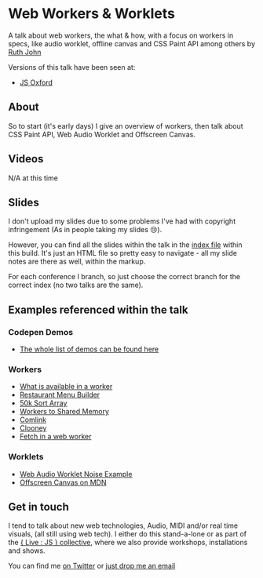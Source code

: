 # Web Workers & Worklets

A talk about web workers, the what &amp; how, with a focus on workers in specs, like audio worklet, offline canvas and CSS Paint API among others by [Ruth John](https:/twitter.com/Rumyra)

Versions of this talk have been seen at:

- [JS Oxford](https://jsoxford.com/2018-03-14-observations-and-workers/)

## About

So to start (it's early days) I give an overview of workers, then talk about CSS Paint API, Web Audio Worklet and Offscreen Canvas.

## Videos

N/A at this time

## Slides

I don't upload my slides due to some problems I've had with copyright infringement (As in people taking my slides 😢).

However, you can find all the slides within the talk in the [index file]() within this build. It's just an HTML file so pretty easy to navigate - all my slide notes are there as well, within the markup.

For each conference I branch, so just choose the correct branch for the correct index (no two talks are the same).

## Examples referenced within the talk

### Codepen Demos

- [The whole list of demos can be found here](https://codepen.io/Rumyra/pen/PaBXdX?editors=1000)

### Workers

- [What is available in a worker](https://developer.mozilla.org/en-US/docs/Web/API/Web_Workers_API/Functions_and_classes_available_to_workers)
- [Restaurant Menu Builder](https://restaurantmenubuilder.com/)
- [50k Sort Array](https://afshinm.github.io/50k/)
- [Workers to Shared Memory](http://lucasfcosta.com/2017/04/30/JavaScript-From-Workers-to-Shared-Memory.html)
- [Comlink](https://github.com/GoogleChromeLabs/comlink)
- [Clooney](https://github.com/GoogleChromeLabs/clooney)
- [Fetch in a web worker](https://medium.com/@JoubranJad/running-fetch-in-a-web-worker-700dc33ac854)

### Worklets

- [Web Audio Worklet Noise Example](https://googlechromelabs.github.io/web-audio-samples/audio-worklet/basic/noise-audio-param.html)
- [Offscreen Canvas on MDN](https://developer.mozilla.org/en-US/docs/Web/API/OffscreenCanvas)

## Get in touch

I tend to talk about new web technologies, Audio, MIDI and/or real time visuals, (all still using web tech). I either do this stand-a-lone or as part of the [{ Live : JS } collective](http://livejs.network/), where we also provide workshops, installations and shows.

You can find me [on Twitter](https://twitter.com/Rumyra) or [just drop me an email](mailto:sayhello@rumyrashead.com)



